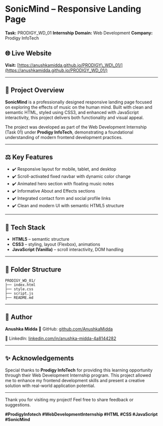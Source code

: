 # SonicMind – Responsive Landing Page

**Task:** PRODIGY\_WD\_01
**Internship Domain:** Web Development
**Company:** Prodigy InfoTech

## 🌐 Live Website

**Visit:** [https://anushkamidda.github.io/PRODIGY\_WD\_01/](https://anushkamidda.github.io/PRODIGY_WD_01/)

---

## 📄 Project Overview

**SonicMind** is a professionally designed responsive landing page focused on exploring the effects of music on the human mind. Built with clean and semantic HTML, styled using CSS3, and enhanced with JavaScript interactivity, this project delivers both functionality and visual appeal.

The project was developed as part of the Web Development Internship (Task 01) under **Prodigy InfoTech**, demonstrating a foundational understanding of modern frontend development practices.

---

## ⚖️ Key Features

* ✔️ Responsive layout for mobile, tablet, and desktop
* ✔️ Scroll-activated fixed navbar with dynamic color change
* ✔️ Animated hero section with floating music notes
* ✔️ Informative About and Effects sections
* ✔️ Integrated contact form and social profile links
* ✔️ Clean and modern UI with semantic HTML5 structure

---

## 🎨 Tech Stack

* **HTML5** – semantic structure
* **CSS3** – styling, layout (Flexbox), animations
* **JavaScript (Vanilla)** – scroll interactivity, DOM handling

---

## 📁 Folder Structure

```
PRODIGY_WD_01/
├── index.html
├── style.css
├── script.js
├── README.md
```

---

## 👤 Author

**Anushka Midda**
🔗 GitHub: [github.com/AnushkaMidda](https://github.com/AnushkaMidda)

🔗 LinkedIn: [linkedin.com/in/anushka-midda-4a8144282](https://www.linkedin.com/in/anushka-midda-4a8144282)

---

## ✨ Acknowledgements

Special thanks to **Prodigy InfoTech** for providing this learning opportunity through their Web Development Internship program. This project allowed me to enhance my frontend development skills and present a creative solution with real-world application potential.

---

Thank you for visiting my project! Feel free to share feedback or suggestions.

**#ProdigyInfotech #WebDevelopmentInternship #HTML #CSS #JavaScript #SonicMind**
